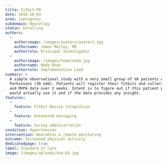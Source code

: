 ```yaml
---
title: Fitbit-PD
date: 2018-10-03
area: inprogress
subdomain: Neurology
status: Enrolling
authors:
  - 
    authorimage: /images/avatars/avatar1.jpg
    authorname: James Morley, MD
    authorrole: Principal Investigator
  - 
    authorimage: /images/team/neda.jpg
    authorname: Neda Khan
    authorrole: Implementation Lead
summary: >
  A simple observational study with a very small group of VA patients with
  Parkinsons (30 odd). Patients will register their fitbits and collect movement
  and MVPA data over 2 weeks. Intent is to figure out if this patient population
  would actually use it and if the data provides any insight.
features:
  - 
    feature: Fitbit Device integration
  - 
    feature: Automated messaging
  - 
    feature: Survey administration
condition: Hypertension
intervention: Wearables & remote monitoring
outcome: Increased physical activity
dedicatedpage: true
label: Standard of Care 
image: /images/uploads/hsm.01.jpg
---
```

